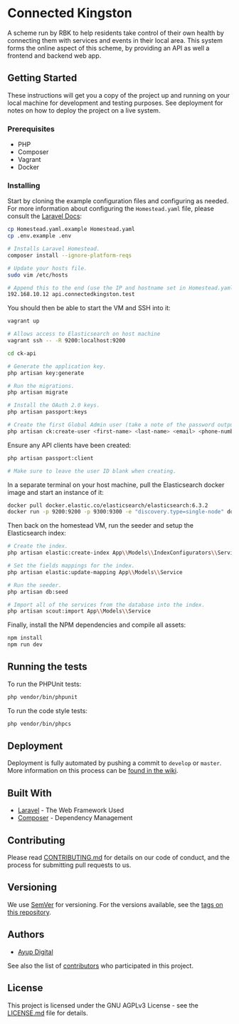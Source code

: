 # Connected Kingston

A scheme run by RBK to help residents take control of their own health by connecting them with services and events in their local area.
This system forms the online aspect of this scheme, by providing an API as well a frontend and backend web app.

## Getting Started

These instructions will get you a copy of the project up and running on your local machine for development and testing purposes. 
See deployment for notes on how to deploy the project on a live system.

### Prerequisites

* PHP
* Composer
* Vagrant
* Docker

### Installing

Start by cloning the example configuration files and configuring as needed. For more information about configuring the 
`Homestead.yaml` file, please consult the [Laravel Docs](https://laravel.com/docs/5.6/homestead):

```bash
cp Homestead.yaml.example Homestead.yaml
cp .env.example .env

# Installs Laravel Homestead.
composer install --ignore-platform-reqs

# Update your hosts file.
sudo vim /etc/hosts

# Append this to the end (use the IP and hostname set in Homestead.yaml).
192.168.10.12 api.connectedkingston.test
```

You should then be able to start the VM and SSH into it:

```bash
vagrant up

# Allows access to Elasticsearch on host machine
vagrant ssh -- -R 9200:localhost:9200

cd ck-api

# Generate the application key.
php artisan key:generate

# Run the migrations.
php artisan migrate

# Install the OAuth 2.0 keys.
php artisan passport:keys

# Create the first Global Admin user (take a note of the password outputted).
php artisan ck:create-user <first-name> <last-name> <email> <phone-number>
```

Ensure any API clients have been created:

```bash
php artisan passport:client

# Make sure to leave the user ID blank when creating.
```

In a separate terminal on your host machine, pull the Elasticsearch docker image and start an instance of it:

```bash
docker pull docker.elastic.co/elasticsearch/elasticsearch:6.3.2
docker run -p 9200:9200 -p 9300:9300 -e "discovery.type=single-node" docker.elastic.co/elasticsearch/elasticsearch:6.3.2
```

Then back on the homestead VM, run the seeder and setup the Elasticsearch index:

```bash
# Create the index.
php artisan elastic:create-index App\\Models\\IndexConfigurators\\ServicesIndexConfigurator

# Set the fields mappings for the index.
php artisan elastic:update-mapping App\\Models\\Service

# Run the seeder.
php artisan db:seed

# Import all of the services from the database into the index.
php artisan scout:import App\\Models\\Service
```

Finally, install the NPM dependencies and compile all assets:

```bash
npm install
npm run dev
```

## Running the tests

To run the PHPUnit tests:
 
```bash
php vendor/bin/phpunit
```

To run the code style tests:

```bash
php vendor/bin/phpcs
```

## Deployment

Deployment is fully automated by pushing a commit to `develop` or `master`. More information on this process can be [found in the wiki](https://github.com/RoyalBoroughKingston/ck-api/wiki/Branching-and-Release-Strategy#continuous-delivery).

## Built With

* [Laravel](https://laravel.com/docs/) - The Web Framework Used
* [Composer](https://getcomposer.org/doc/) - Dependency Management

## Contributing

Please read [CONTRIBUTING.md](CONTRIBUTING.md) for details on our code of conduct, and the process for submitting pull requests to us.

## Versioning

We use [SemVer](http://semver.org/) for versioning. For the versions available, see the [tags on this repository](https://github.com/RoyalBoroughKingston/ck-api/tags). 

## Authors

* [Ayup Digital](https://ayup.agency/)

See also the list of [contributors](https://github.com/RoyalBoroughKingston/ck-api/contributors) who participated in this project.

## License

This project is licensed under the GNU AGPLv3 License - see the [LICENSE.md](LICENSE.md) file for details.
